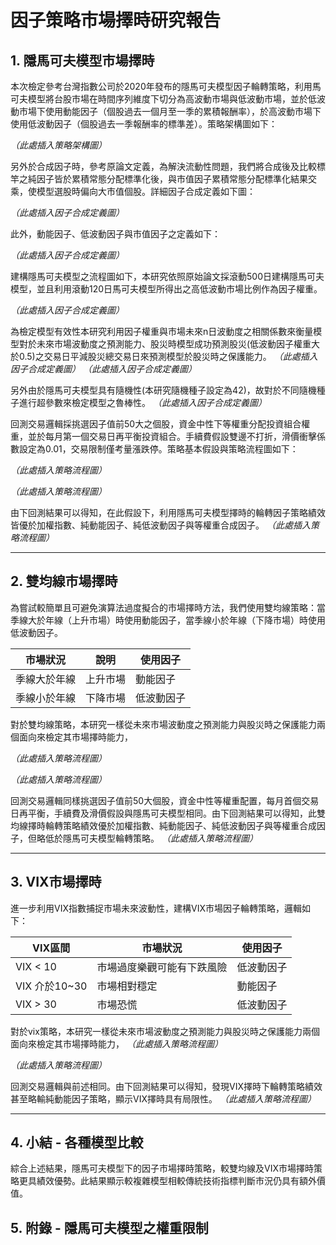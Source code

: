 # 因子策略市場擇時研究報告

## 1. 隱馬可夫模型市場擇時

本次檢定參考台灣指數公司於2020年發布的隱馬可夫模型因子輪轉策略，利用馬可夫模型將台股市場在時間序列維度下切分為高波動市場與低波動市場，並於低波動市場下使用動能因子（個股過去一個月至一季的累積報酬率），於高波動市場下使用低波動因子（個股過去一季報酬率的標準差）。策略架構圖如下：

*（此處插入策略架構圖）*

另外於合成因子時，參考原論文定義，為解決流動性問題，我們將合成後及比較標竿之純因子皆於累積常態分配標準化後，與市值因子累積常態分配標準化結果交乘，使模型選股時偏向大市值個股。詳細因子合成定義如下圖：

*（此處插入因子合成定義圖）*

此外，動能因子、低波動因子與市值因子之定義如下：

*（此處插入因子合成定義圖）*

建構隱馬可夫模型之流程圖如下，本研究依照原始論文採滾動500日建構隱馬可夫模型，並且利用滾動120日馬可夫模型所得出之高低波動市場比例作為因子權重。

*（此處插入因子合成定義圖）*

為檢定模型有效性本研究利用因子權重與市場未來n日波動度之相關係數來衡量模型對於未來市場波動度之預測能力、股災時模型成功預測股災(低波動因子權重大於0.5)之交易日平減股災總交易日來預測模型於股災時之保護能力。
*（此處插入因子合成定義圖）*
*（此處插入因子合成定義圖）*

另外由於隱馬可夫模型具有隨機性(本研究隨機種子設定為42)，故對於不同隨機種子進行超參數來檢定模型之魯棒性。
*（此處插入因子合成定義圖）*

回測交易邏輯採挑選因子值前50大之個股，資金中性下等權重分配投資組合權重，並於每月第一個交易日再平衡投資組合。手續費假設雙邊不打折，滑價衝擊係數設定為0.01，交易限制僅考量漲跌停。策略基本假設與策略流程圖如下：

*（此處插入策略流程圖）*

*（此處插入策略流程圖）*


由下回測結果可以得知，在此假設下，利用隱馬可夫模型擇時的輪轉因子策略績效皆優於加權指數、純動能因子、純低波動因子與等權重合成因子。
*（此處插入策略流程圖）*


---

## 2. 雙均線市場擇時

為嘗試較簡單且可避免演算法過度擬合的市場擇時方法，我們使用雙均線策略：當季線大於年線（上升市場）時使用動能因子，當季線小於年線（下降市場）時使用低波動因子。

| 市場狀況     | 說明       | 使用因子   |
|--------------|------------|------------|
| 季線大於年線 | 上升市場   | 動能因子   |
| 季線小於年線 | 下降市場   | 低波動因子 |

對於雙均線策略，本研究一樣從未來市場波動度之預測能力與股災時之保護能力兩個面向來檢定其市場擇時能力，

*（此處插入策略流程圖）*

*（此處插入策略流程圖）*

回測交易邏輯同樣挑選因子值前50大個股，資金中性等權重配置，每月首個交易日再平衡，手續費及滑價假設與隱馬可夫模型相同。由下回測結果可以得知，此雙均線擇時輪轉策略績效優於加權指數、純動能因子、純低波動因子與等權重合成因子，但略低於隱馬可夫模型輪轉策略。
*（此處插入策略流程圖）*

---

## 3. VIX市場擇時

進一步利用VIX指數捕捉市場未來波動性，建構VIX市場因子輪轉策略，邏輯如下：

| VIX區間       | 市場狀況                     | 使用因子   |
|---------------|------------------------------|------------|
| VIX < 10      | 市場過度樂觀可能有下跌風險   | 低波動因子 |
| VIX 介於10~30 | 市場相對穩定                 | 動能因子   |
| VIX > 30      | 市場恐慌                   | 低波動因子 |

對於vix策略，本研究一樣從未來市場波動度之預測能力與股災時之保護能力兩個面向來檢定其市場擇時能力，
*（此處插入策略流程圖）*

*（此處插入策略流程圖）*

回測交易邏輯與前述相同。由下回測結果可以得知，發現VIX擇時下輪轉策略績效甚至略輸純動能因子策略，顯示VIX擇時具有局限性。
*（此處插入策略流程圖）*

---

## 4. 小結 - 各種模型比較

綜合上述結果，隱馬可夫模型下的因子市場擇時策略，較雙均線及VIX市場擇時策略更具績效優勢。此結果顯示較複雜模型相較傳統技術指標判斷市況仍具有額外價值。


## 5. 附錄 - 隱馬可夫模型之權重限制



